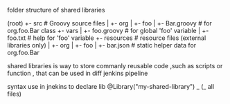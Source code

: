folder structure of shared libraries 

(root)
+- src                     # Groovy source files
|   +- org
|       +- foo
|           +- Bar.groovy  # for org.foo.Bar class
+- vars
|   +- foo.groovy          # for global 'foo' variable
|   +- foo.txt             # help for 'foo' variable
+- resources               # resource files (external libraries only)
|   +- org
|       +- foo
|           +- bar.json    # static helper data for org.foo.Bar 




shared libraries is way to store commanly reusable code ,such as scripts or function , that can be used in diff jenkins pipeline


syntax use in jnekins to declare lib 
@Library("my-shared-library") _    (_ all files)
